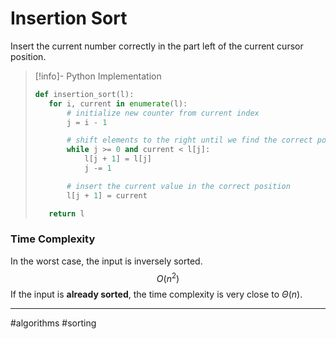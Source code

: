 # Insertion Sort
Insert the current number correctly in the part left of the current cursor position.

>[!info]- Python Implementation
>```python
>def insertion_sort(l):
>    for i, current in enumerate(l):
>        # initialize new counter from current index
>        j = i - 1
>
>        # shift elements to the right until we find the correct position for the current value
>        while j >= 0 and current < l[j]:
>            l[j + 1] = l[j]
>            j -= 1
>
>        # insert the current value in the correct position
>        l[j + 1] = current
>
>    return l
>```

### Time Complexity
In the worst case, the input is inversely sorted.
$$O(n^2)$$
If the input is **already sorted**, the time complexity is very close to $\Theta(n)$.

---
#algorithms #sorting